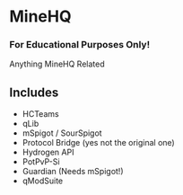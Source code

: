 # MineHQ
### For Educational Purposes Only!
Anything MineHQ Related


## Includes
- HCTeams
- qLib
- mSpigot / SourSpigot
- Protocol Bridge (yes not the original one)
- Hydrogen API
- PotPvP-Si
- Guardian (Needs mSpigot!)
- qModSuite
